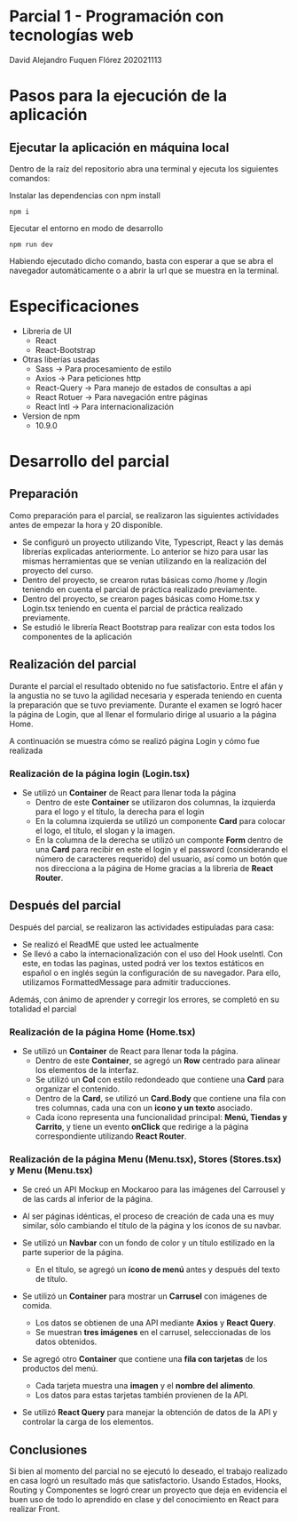 # Parcial 1 - Programación con tecnologías web

David Alejandro Fuquen Flórez
202021113

# Pasos para la ejecución de la aplicación

## Ejecutar la aplicación en máquina local

Dentro de la raíz del repositorio abra una terminal y ejecuta los siguientes comandos:

Instalar las dependencias con npm install

```
npm i
```

Ejecutar el entorno en modo de desarrollo

```
npm run dev
```

Habiendo ejecutado dicho comando, basta con esperar a que se abra el navegador automáticamente o a abrir la url que se muestra en la terminal.

# Especificaciones
+ Libreria de UI
  + React 
  + React-Bootstrap 
+ Otras liberías usadas
  + Sass -> Para procesamiento de estilo
  + Axios -> Para peticiones http
  + React-Query -> Para manejo de estados de consultas a api
  + React Rotuer -> Para navegación entre páginas
  + React Intl  -> Para internacionalización
+ Version de npm
  + 10.9.0

# Desarrollo del parcial

## Preparación

Como preparación para el parcial, se realizaron las siguientes actividades antes de empezar la hora y 20 disponible.
+ Se configuró un proyecto utilizando Vite, Typescript, React y las demás librerías explicadas anteriormente. Lo anterior se hizo para usar las mismas herramientas que se venían utilizando en la realización del proyecto del curso.
+ Dentro del proyecto, se crearon rutas básicas como /home y /login teniendo en cuenta el parcial de práctica realizado previamente.
+ Dentro del proyecto, se crearon pages básicas como Home.tsx y Login.tsx teniendo en cuenta el parcial de práctica realizado previamente.
+ Se estudió le librería React Bootstrap para realizar con esta todos los componentes de la aplicación 

## Realización del parcial

Durante el parcial el resultado obtenido no fue satisfactorio. Entre el afán y la angustia no se tuvo la agilidad necesaria y esperada teniendo en cuenta la preparación que se tuvo previamente. Durante el examen se logró hacer la página de Login, que al llenar el formulario dirige al usuario a la página Home.

A continuación se muestra cómo se realizó página Login y cómo fue realizada

### Realización de la página login (Login.tsx)
+ Se utilizó un **Container** de React para llenar toda la página
  + Dentro de este **Container** se utilizaron dos columnas, la izquierda para el logo y el título, la derecha para el login
  + En la columna izquierda se utilizó un componente **Card** para colocar el logo, el título, el slogan y la imagen.
  + En la columna de la derecha se utilizó un componte **Form** dentro de una **Card** para recibir en este el login y el password (considerando el número de caracteres requerido) del usuario, así como un botón que nos direcciona a la página de Home gracias a la libreria de **React Router**.
  
## Después del parcial

Después del parcial, se realizaron las actividades estipuladas para casa:

+ Se realizó el ReadME que usted lee actualmente
+ Se llevó a cabo la internacionalización con el uso del Hook useIntl. Con este, en todas las paginas, usted podrá ver los textos estáticos en español o en inglés según la configuración de su navegador. Para ello, utilizamos FormattedMessage para admitir traducciones.

Además, con ánimo de aprender y corregir los errores, se completó en su totalidad el parcial

### Realización de la página Home (Home.tsx)

+ Se utilizó un **Container** de React para llenar toda la página.  
  + Dentro de este **Container**, se agregó un **Row** centrado para alinear los elementos de la interfaz.  
  + Se utilizó un **Col** con estilo redondeado que contiene una **Card** para organizar el contenido.  
  + Dentro de la **Card**, se utilizó un **Card.Body** que contiene una fila con tres columnas, cada una con un **icono y un texto** asociado.  
  + Cada ícono representa una funcionalidad principal: **Menú, Tiendas y Carrito**, y tiene un evento **onClick** que redirige a la página correspondiente utilizando **React Router**.
 
### Realización de la página Menu (Menu.tsx), Stores (Stores.tsx) y Menu (Menu.tsx)

+ Se creó un API Mockup en Mockaroo para las imágenes del Carrousel y de las cards al inferior de la página.
+ Al ser páginas idénticas, el proceso de creación de cada una es muy similar, sólo cambiando el título de la página y los íconos de su navbar. 

+ Se utilizó un **Navbar** con un fondo de color y un título estilizado en la parte superior de la página.  
  + En el título, se agregó un **ícono de menú** antes y después del texto de título.

+ Se utilizó un **Container** para mostrar un **Carrusel** con imágenes de comida.  
  + Los datos se obtienen de una API mediante **Axios** y **React Query**.  
  + Se muestran **tres imágenes** en el carrusel, seleccionadas de los datos obtenidos.  

+ Se agregó otro **Container** que contiene una **fila con tarjetas** de los productos del menú.  
  + Cada tarjeta muestra una **imagen** y el **nombre del alimento**.  
  + Los datos para estas tarjetas también provienen de la API.  

+ Se utilizó **React Query** para manejar la obtención de datos de la API y controlar la carga de los elementos.

## Conclusiones

Si bien al momento del parcial no se ejecutó lo deseado, el trabajo realizado en casa logró un resultado más que satisfactorio. Usando Estados, Hooks, Routing y Componentes se logró crear un proyecto que deja en evidencia el buen uso de todo lo aprendido en clase y del conocimiento en React para realizar Front.
